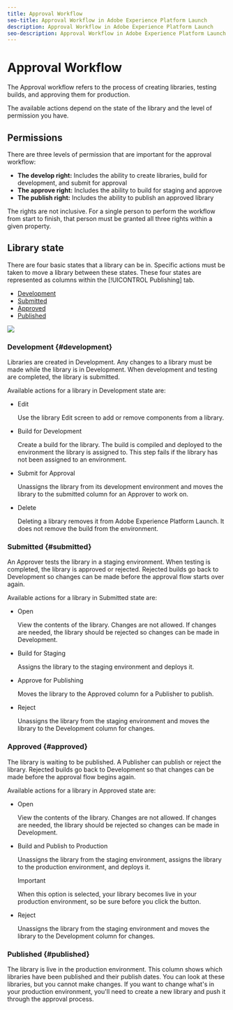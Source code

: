 ```yaml
---
title: Approval Workflow
seo-title: Approval Workflow in Adobe Experience Platform Launch
description: Approval Workflow in Adobe Experience Platform Launch
seo-description: Approval Workflow in Adobe Experience Platform Launch
---
```


# Approval Workflow

The Approval workflow refers to the process of creating libraries, testing builds, and approving them for production.

The available actions depend on the state of the library and the level of permission you have.

## Permissions

There are three levels of permission that are important for the approval workflow:

* **The develop right:** Includes the ability to create libraries, build for development, and submit for approval
* **The approve right:** Includes the ability to build for staging and approve
* **The publish right:** Includes the ability to publish an approved library

The rights are not inclusive. For a single person to perform the workflow from start to finish, that person must be granted all three rights within a given property.

## Library state

There are four basic states that a library can be in. Specific actions must be taken to move a library between these states. These four states are represented as columns within the [!UICONTROL Publishing] tab.

* [Development](approval-workflow.md#development)
* [Submitted](approval-workflow.md#submitted)
* [Approved](approval-workflow.md#approved)
* [Published](approval-workflow.md#published)

![](/help/assets/library-state.png)

### Development {#development}

Libraries are created in Development. Any changes to a library must be made while the library is in Development. When development and testing are completed, the library is submitted.

Available actions for a library in Development state are:

* Edit

  Use the library Edit screen to add or remove components from a library.

* Build for Development

  Create a build for the library. The build is compiled and deployed to the environment the library is assigned to. This step fails if the library has not been assigned to an environment.

* Submit for Approval

  Unassigns the library from its development environment and moves the library to the submitted column for an Approver to work on.

* Delete

  Deleting a library removes it from Adobe Experience Platform Launch. It does not remove the build from the environment.

### Submitted {#submitted}

An Approver tests the library in a staging environment. When testing is completed, the library is approved or rejected. Rejected builds go back to Development so changes can be made before the approval flow starts over again.

Available actions for a library in Submitted state are:

* Open

  View the contents of the library. Changes are not allowed. If changes are needed, the library should be rejected so changes can be made in Development.

* Build for Staging

  Assigns the library to the staging environment and deploys it.

* Approve for Publishing

  Moves the library to the Approved column for a Publisher to publish.

* Reject

  Unassigns the library from the staging environment and moves the library to the Development column for changes.

### Approved {#approved}

The library is waiting to be published. A Publisher can publish or reject the library. Rejected builds go back to Development so that changes can be made before the approval flow begins again.

Available actions for a library in Approved state are:

* Open

  View the contents of the library. Changes are not allowed. If changes are needed, the library should be rejected so changes can be made in Development.

* Build and Publish to Production

  Unassigns the library from the staging environment, assigns the library to the production environment, and deploys it.

  >[!IMPORTANT]
  >
  >When this option is selected, your library becomes live in your production environment, so be sure before you click the button.

* Reject

  Unassigns the library from the staging environment and moves the library to the Development column for changes.

### Published {#published}

The library is live in the production environment. This column shows which libraries have been published and their publish dates. You can look at these libraries, but you cannot make changes. If you want to change what's in your production environment, you'll need to create a new library and push it through the approval process.
